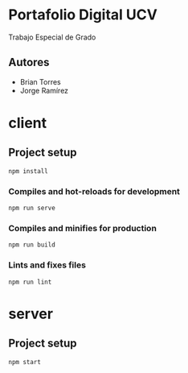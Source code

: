 # Portafolio Digital UCV
Trabajo Especial de Grado

## Autores
- Brian Torres
- Jorge Ramírez


# client

## Project setup
```
npm install
```

### Compiles and hot-reloads for development
```
npm run serve
```

### Compiles and minifies for production
```
npm run build
```

### Lints and fixes files
```
npm run lint
```

# server

## Project setup
```
npm start
```

